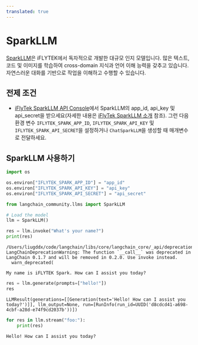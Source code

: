```yaml
---
translated: true
---
```


# SparkLLM

[SparkLLM](https://xinghuo.xfyun.cn/spark)은 iFLYTEK에서 독자적으로 개발한 대규모 인지 모델입니다.
많은 텍스트, 코드 및 이미지를 학습하여 cross-domain 지식과 언어 이해 능력을 갖추고 있습니다.
자연스러운 대화를 기반으로 작업을 이해하고 수행할 수 있습니다.

## 전제 조건

- [iFlyTek SparkLLM API Console](https://console.xfyun.cn/services/bm3)에서 SparkLLM의 app_id, api_key 및 api_secret을 받으세요(자세한 내용은 [iFlyTek SparkLLM 소개](https://xinghuo.xfyun.cn/sparkapi) 참조). 그런 다음 환경 변수 `IFLYTEK_SPARK_APP_ID`, `IFLYTEK_SPARK_API_KEY` 및 `IFLYTEK_SPARK_API_SECRET`을 설정하거나 `ChatSparkLLM`을 생성할 때 매개변수로 전달하세요.

## SparkLLM 사용하기

```python
import os

os.environ["IFLYTEK_SPARK_APP_ID"] = "app_id"
os.environ["IFLYTEK_SPARK_API_KEY"] = "api_key"
os.environ["IFLYTEK_SPARK_API_SECRET"] = "api_secret"
```

```python
from langchain_community.llms import SparkLLM

# Load the model
llm = SparkLLM()

res = llm.invoke("What's your name?")
print(res)
```

```output
/Users/liugddx/code/langchain/libs/core/langchain_core/_api/deprecation.py:117: LangChainDeprecationWarning: The function `__call__` was deprecated in LangChain 0.1.7 and will be removed in 0.2.0. Use invoke instead.
  warn_deprecated(

My name is iFLYTEK Spark. How can I assist you today?
```

```python
res = llm.generate(prompts=["hello!"])
res
```

```output
LLMResult(generations=[[Generation(text='Hello! How can I assist you today?')]], llm_output=None, run=[RunInfo(run_id=UUID('d8cdcd41-a698-4cbf-a28d-e74f9cd2037b'))])
```

```python
for res in llm.stream("foo:"):
    print(res)
```

```output
Hello! How can I assist you today?
```
